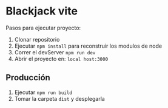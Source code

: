 # Blackjack vite


Pasos para ejecutar proyecto:

1. Clonar repositorio
2. Ejecutar ```npm install``` para reconstruir los modulos de node
3. Correr el devServer ```npm run dev```
4. Abrir el proyecto en: ``` local host:3000 ```

## Producción

1. Ejecutar ```npm run build```
2. Tomar la carpeta ```dist``` y desplegarla